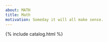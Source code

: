 ```yaml
---
about: MATH
title: Math
motivation: Someday it will all make sense.
---
```


{% include catalog.html %}